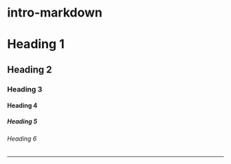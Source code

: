 # intro-markdown

<!--HEADING-->
# Heading 1
## Heading 2
### Heading 3
#### Heading 4
##### Heading 5
###### Heading 6


---

